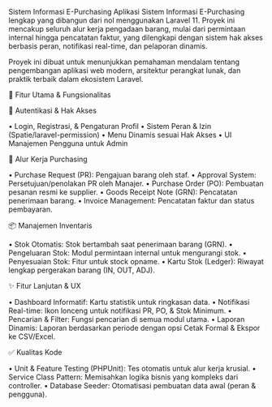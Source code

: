 Sistem Informasi E-Purchasing
Aplikasi Sistem Informasi E-Purchasing lengkap yang dibangun dari nol menggunakan Laravel 11. Proyek ini mencakup seluruh alur kerja pengadaan barang, mulai dari permintaan internal hingga pencatatan faktur, yang dilengkapi dengan sistem hak akses berbasis peran, notifikasi real-time, dan pelaporan dinamis.

Proyek ini dibuat untuk menunjukkan pemahaman mendalam tentang pengembangan aplikasi web modern, arsitektur perangkat lunak, dan praktik terbaik dalam ekosistem Laravel.

🚀 Fitur Utama & Fungsionalitas

🔐 Autentikasi & Hak Akses

• Login, Registrasi, & Pengaturan Profil 
• Sistem Peran & Izin (Spatie/laravel-permission) 
• Menu Dinamis sesuai Hak Akses 
• UI Manajemen Pengguna untuk Admin

🔄 Alur Kerja Purchasing

• Purchase Request (PR): Pengajuan barang oleh staf. 
• Approval System: Persetujuan/penolakan PR oleh Manajer. 
• Purchase Order (PO): Pembuatan pesanan resmi ke supplier. 
• Goods Receipt Note (GRN): Pencatatan penerimaan barang. 
• Invoice Management: Pencatatan faktur dan status pembayaran.

📦 Manajemen Inventaris

• Stok Otomatis: Stok bertambah saat penerimaan barang (GRN). 
• Pengeluaran Stok: Modul permintaan internal untuk mengurangi stok. 
• Penyesuaian Stok: Fitur untuk stock opname. 
• Kartu Stok (Ledger): Riwayat lengkap pergerakan barang (IN, OUT, ADJ).

✨ Fitur Lanjutan & UX

• Dashboard Informatif: Kartu statistik untuk ringkasan data. 
• Notifikasi Real-time: Ikon lonceng untuk notifikasi PR, PO, & Stok Minimum. 
• Pencarian & Filter: Fungsi pencarian di semua modul utama. 
• Laporan Dinamis: Laporan berdasarkan periode dengan opsi Cetak Formal & Ekspor ke CSV/Excel.

✅ Kualitas Kode

• Unit & Feature Testing (PHPUnit): Tes otomatis untuk alur kerja krusial. 
• Service Class Pattern: Memisahkan logika bisnis yang kompleks dari controller. 
• Database Seeder: Otomatisasi pembuatan data awal (peran & pengguna).